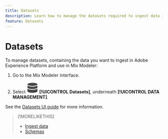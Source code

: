 ```yaml
---
title: Datasets
description: Learn how to manage the datasets required to ingest data into Mix Modeler.
feature: Datasets
---
```


# Datasets

To manage datasets, containing the data you want to ingest in Adobe Experience Platform and use in Mix Modeler:

1. Go to the Mix Modeler interface.

1. Select ![Data](../assets/icons/Data.svg) **[!UICONTROL Datasets]**, underneath **[!UICONTROL DATA MANAGEMENT]**. 

See the [Datasets UI guide](https://experienceleague.adobe.com/docs/experience-platform/catalog/datasets/user-guide.html?lang=en) for more information.

>[!MORELIKETHIS]
>
>* [Ingest data](overview.md)
>* [Schemas](schemas.md)
